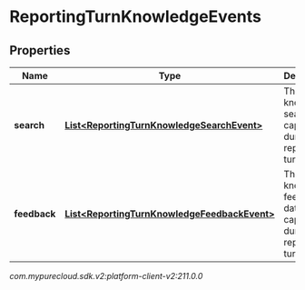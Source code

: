 # ReportingTurnKnowledgeEvents


## Properties

| Name | Type | Description | Notes |
| ------------ | ------------- | ------------- | ------------- |
| **search** | [**List&lt;ReportingTurnKnowledgeSearchEvent&gt;**](ReportingTurnKnowledgeSearchEvent) | The knowledge search data captured during this reporting turn. |  [optional] |
| **feedback** | [**List&lt;ReportingTurnKnowledgeFeedbackEvent&gt;**](ReportingTurnKnowledgeFeedbackEvent) | The knowledge feedback data captured during this reporting turn. |  [optional] |




_com.mypurecloud.sdk.v2:platform-client-v2:211.0.0_
